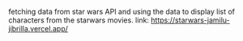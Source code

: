 fetching data from star wars API and using the data to display list of characters from the starwars movies.
link: https://starwars-jamilu-jibrilla.vercel.app/
